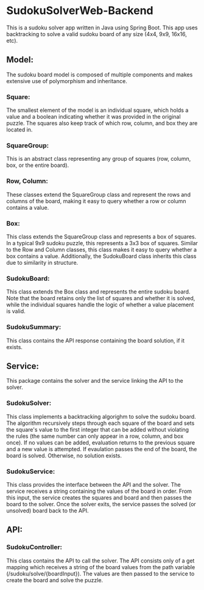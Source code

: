 # SudokuSolverWeb-Backend
This is a sudoku solver app written in Java using Spring Boot. This app uses backtracking to solve a valid sudoku board of any size (4x4, 9x9, 16x16, etc).

## Model: 
The sudoku board model is composed of multiple components and makes extensive use of polymorphism and inheritance.

### Square:
The smallest element of the model is an individual square, which holds a value and a boolean indicating whether it was provided in the original puzzle. The squares also keep track of which row, column, and box they are located in.

### SquareGroup:
This is an abstract class representing any group of squares (row, column, box, or the entire board). 

### Row, Column:
These classes extend the SquareGroup class and represent the rows and columns of the board, making it easy to query whether a row or column contains a value.

### Box: 
This class extends the SquareGroup class and represents a box of squares. In a typical 9x9 sudoku puzzle, this represents a 3x3 box of squares. Similar to the Row and Column classes, this class makes it easy to query whether a box contains a value. Additionally, the SudokuBoard class inherits this class due to similarity in structure.

### SudokuBoard:
This class extends the Box class and represents the entire sudoku board. Note that the board retains only the list of squares and whether it is solved, while the individual squares handle the logic of whether a value placement is valid.

### SudokuSummary:
This class contains the API response containing the board solution, if it exists.

## Service: 
This package contains the solver and the service linking the API to the solver.

### SudokuSolver: 
This class implements a backtracking algorighm to solve the sudoku board. The algorithm recursively steps through each square of the board and sets the square's value to the first integer that can be added without violating the rules (the same number can only appear in a row, column, and box once). If no values can be added, evaluation returns to the previous square and a new value is attempted. If evaulation passes the end of the board, the board is solved. Otherwise, no solution exists.

### SudokuService:
This class provides the interface between the API and the solver. The service receives a string containing the values of the board in order. From this input, the service creates the squares and board and then passes the board to the solver. Once the solver exits, the service passes the solved (or unsolved) board back to the API.

## API: 

### SudokuController:
This class contains the API to call the solver. The API consists only of a get mapping which receives a string of the board values from the path variable (/sudoku/solve/{boardInput}). The values are then passed to the service to create the board and solve the puzzle.
